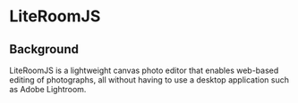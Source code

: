 # LiteRoomJS

## Background

LiteRoomJS is a lightweight canvas photo editor that enables web-based editing
of photographs, all without having to use a desktop application such as Adobe Lightroom.
